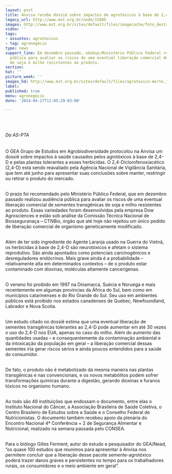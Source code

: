 ```yaml
---
layout: post
title: Anvisa recebe dossiê sobre impactos de agrotóxicos à base de 2,4-D
legacy_url: http://www.mst.org.br/node/15985
images: http://www.mst.org.br/sites/default/files/imagecache/foto_destaque/agrotoxico-morte.jpg
video: ''
tags:
- assuntos: agrotóxicos
- tag: agronegócio
type: news
support_line: Em dezembro passado, o&nbsp;Ministério Público Federal realizou audiência
  pública para avaliar os riscos de uma eventual liberação comercial de sementes transgênicas
  de soja e milho resistentes ao produto.
section: 
hat: ''
picture_week: ''
images_hd: http://www.mst.org.br/sites/default/files/agrotoxico-morte.jpg
label: 
published: true
menu: agronegócio
date: '2014-04-17T11:05:29-03:00'

---
```

<p>&nbsp;</p><p><br><em>Da AS-PTA<br></em><br><br>O GEA Grupo de Estudos em Agrobiodiversidade protocolou na Anvisa um dossiê sobre impactos à saúde causados pelos agrotóxicos à base de 2,4-D e pelas plantas tolerantes a esses herbicidas. O 2,4-Diclorofenoxiacético (2,4-D) está sendo reavaliado pela Agência Nacional de Vigilância Sanitária, que tem até junho para apresentar suas conclusões sobre manter, restringir ou retirar o produto do mercado.</p><p><br>O prazo foi recomendado pelo Ministério Público Federal, que em dezembro passado realizou audiência pública para avaliar os riscos de uma eventual liberação comercial de sementes transgênicas de soja e milho resistentes ao produto. Essas variedades foram desenvolvidas pela empresa Dow Agrosciences e estão sob análise da Comissão Técnica Nacional de Biosseguranaça – CTNBio, órgão que até hoje não rejeitou um único pedido de liberação comercial de organismo geneticamente modificado.</p><p><br>Além de ter sido ingrediente do Agente Laranja usado na Guerra do Vietnã, os herbicidas à base de 2,4-D são neurotóxicos e afetam o sistema reprodutivo. São ainda apontados como potenciais carcinogênicos e desreguladores endócrinos. Mais grave ainda é a probabilidade – relativamente alta em determinados contextos – de o produto estar contaminado com dioxinas, moléculas altamente cancerígenas.</p><p><br>O veneno foi proibido em 1997 na Dinamarca, Suécia e Noruega e mais recentemente em algumas províncias da África do Sul, bem como em municípios catarinenses e do Rio Grande do Sul. Seu uso em ambientes públicos está proibido nos estados canadenses de Quebec, Newfoundland, Labrador e Nova Scotia.</p><p><br>Um estudo citado no dossiê estima que uma eventual liberação de sementes transgênicas tolerantes ao 2,4-D pode aumentar em até 30 vezes o uso do 2,4-D nos EUA, apenas no caso do milho. Além do aumento das quantidades usadas – e consequentemente da contaminação ambiental e da intoxicação da população em geral – a liberação comercial dessas sementes iria gerar riscos sérios e ainda poucos entendidos para a saúde do consumidor.</p><p><br>De fato, o produto não é metabolizado da mesma maneira nas plantas transgênicas e nas convencionais, e os novos metabólitos podem sofrer transformações químicas durante a digestão, gerando dioxinas e furanos tóxicos no organismo humano.</p><p><br>Ao todo são 49 instituições que endossam o documento, entre elas o Instituto Nacional do Câncer, a Associação Brasileira de Saúde Coletiva, o Centro Brasileiro de Estudos sobre a Saúde e o Conselho Federal de Nutricionistas. O documento também recebeu apoio da plenária do Encontro Nacional 4ª Conferência + 2 de Segurança Alimentar e Nutricional, realizado na semana passada pelo CONSEA.</p><p><br>Para o biólogo Gilles Ferment, autor do estudo e pesquisador do GEA/Nead, “os quase 100 estudos que reunimos para apresentar à Anvisa nos permitem concluir que a liberação desse pacote semente-agrotóxico poderá trazer danos graves e persistentes no tempo para os trabalhadores rurais, os consumidores e o meio ambiente em geral”.</p><p>&nbsp;</p><p>&nbsp;</p>
